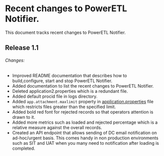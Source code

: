 # Recent changes to PowerETL Notifier.

This document tracks recent changes to PowerETL Notifier.

## Release 1.1

###### Changes:
* Improved README documentation that describes how to build,configure, start and stop PowerETL Notifier.
* Added documentation to list the recent changes to PowerETL Notifier.
* Deleted application2.properties which is a redundant file.
* Added default procid file in logs directory. 
* Added `app.attachment.maxlimit` property in [application.properties](src/main/resources/application.properties) file which restricts files greater than the specified limit.
* Added bold red font for rejected records so that operators attention is drawn to it.
* Added more metrics such as loaded and rejected percentage which is a relative measure against the overall records.
* Created an API endpoint that allows sending of DC email notification on ad-hoc/urgent basis. This comes handy in non production environments such as SIT and UAT when you many need to notification after loading is completed.